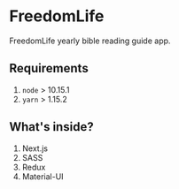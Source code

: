 # FreedomLife

FreedomLife yearly bible reading guide app.

## Requirements

1. `node` > 10.15.1
2. `yarn` > 1.15.2

## What's inside?

1. Next.js
2. SASS
3. Redux
4. Material-UI

